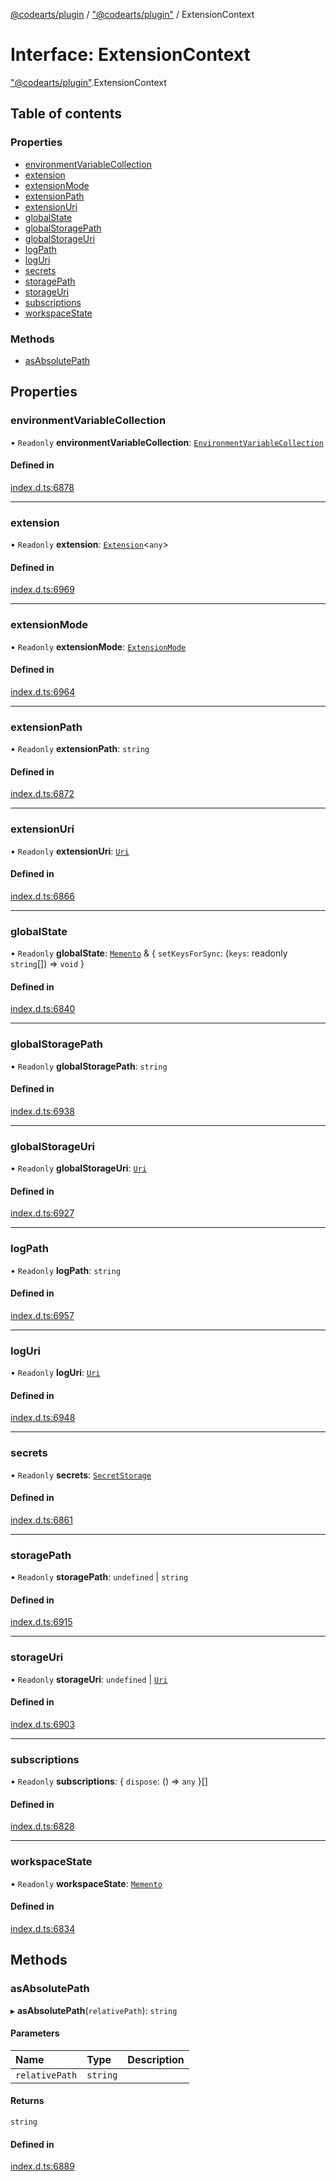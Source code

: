[@codearts/plugin](../README.md) / ["@codearts/plugin"](../modules/_codearts_plugin_.md) / ExtensionContext

# Interface: ExtensionContext

["@codearts/plugin"](../modules/_codearts_plugin_.md).ExtensionContext

## Table of contents

### Properties

- [environmentVariableCollection](codearts_plugin_.ExtensionContext.md#environmentvariablecollection)
- [extension](codearts_plugin_.ExtensionContext.md#extension)
- [extensionMode](codearts_plugin_.ExtensionContext.md#extensionmode)
- [extensionPath](codearts_plugin_.ExtensionContext.md#extensionpath)
- [extensionUri](codearts_plugin_.ExtensionContext.md#extensionuri)
- [globalState](codearts_plugin_.ExtensionContext.md#globalstate)
- [globalStoragePath](codearts_plugin_.ExtensionContext.md#globalstoragepath)
- [globalStorageUri](codearts_plugin_.ExtensionContext.md#globalstorageuri)
- [logPath](codearts_plugin_.ExtensionContext.md#logpath)
- [logUri](codearts_plugin_.ExtensionContext.md#loguri)
- [secrets](codearts_plugin_.ExtensionContext.md#secrets)
- [storagePath](codearts_plugin_.ExtensionContext.md#storagepath)
- [storageUri](codearts_plugin_.ExtensionContext.md#storageuri)
- [subscriptions](codearts_plugin_.ExtensionContext.md#subscriptions)
- [workspaceState](codearts_plugin_.ExtensionContext.md#workspacestate)

### Methods

- [asAbsolutePath](codearts_plugin_.ExtensionContext.md#asabsolutepath)

## Properties

### environmentVariableCollection

• `Readonly` **environmentVariableCollection**: [`EnvironmentVariableCollection`](codearts_plugin_.EnvironmentVariableCollection.md)

#### Defined in

[index.d.ts:6878](https://github.com/huaweicloud/cloudide-plugin-api/blob/203b986/index.d.ts#L6878)

___

### extension

• `Readonly` **extension**: [`Extension`](codearts_plugin_.Extension.md)<`any`\>

#### Defined in

[index.d.ts:6969](https://github.com/huaweicloud/cloudide-plugin-api/blob/203b986/index.d.ts#L6969)

___

### extensionMode

• `Readonly` **extensionMode**: [`ExtensionMode`](../enums/codearts_plugin_.ExtensionMode.md)

#### Defined in

[index.d.ts:6964](https://github.com/huaweicloud/cloudide-plugin-api/blob/203b986/index.d.ts#L6964)

___

### extensionPath

• `Readonly` **extensionPath**: `string`

#### Defined in

[index.d.ts:6872](https://github.com/huaweicloud/cloudide-plugin-api/blob/203b986/index.d.ts#L6872)

___

### extensionUri

• `Readonly` **extensionUri**: [`Uri`](../classes/codearts_plugin_.Uri.md)

#### Defined in

[index.d.ts:6866](https://github.com/huaweicloud/cloudide-plugin-api/blob/203b986/index.d.ts#L6866)

___

### globalState

• `Readonly` **globalState**: [`Memento`](codearts_plugin_.Memento.md) & { `setKeysForSync`: (`keys`: readonly `string`[]) => `void`  }

#### Defined in

[index.d.ts:6840](https://github.com/huaweicloud/cloudide-plugin-api/blob/203b986/index.d.ts#L6840)

___

### globalStoragePath

• `Readonly` **globalStoragePath**: `string`

#### Defined in

[index.d.ts:6938](https://github.com/huaweicloud/cloudide-plugin-api/blob/203b986/index.d.ts#L6938)

___

### globalStorageUri

• `Readonly` **globalStorageUri**: [`Uri`](../classes/codearts_plugin_.Uri.md)

#### Defined in

[index.d.ts:6927](https://github.com/huaweicloud/cloudide-plugin-api/blob/203b986/index.d.ts#L6927)

___

### logPath

• `Readonly` **logPath**: `string`

#### Defined in

[index.d.ts:6957](https://github.com/huaweicloud/cloudide-plugin-api/blob/203b986/index.d.ts#L6957)

___

### logUri

• `Readonly` **logUri**: [`Uri`](../classes/codearts_plugin_.Uri.md)

#### Defined in

[index.d.ts:6948](https://github.com/huaweicloud/cloudide-plugin-api/blob/203b986/index.d.ts#L6948)

___

### secrets

• `Readonly` **secrets**: [`SecretStorage`](codearts_plugin_.SecretStorage.md)

#### Defined in

[index.d.ts:6861](https://github.com/huaweicloud/cloudide-plugin-api/blob/203b986/index.d.ts#L6861)

___

### storagePath

• `Readonly` **storagePath**: `undefined` \| `string`

#### Defined in

[index.d.ts:6915](https://github.com/huaweicloud/cloudide-plugin-api/blob/203b986/index.d.ts#L6915)

___

### storageUri

• `Readonly` **storageUri**: `undefined` \| [`Uri`](../classes/codearts_plugin_.Uri.md)

#### Defined in

[index.d.ts:6903](https://github.com/huaweicloud/cloudide-plugin-api/blob/203b986/index.d.ts#L6903)

___

### subscriptions

• `Readonly` **subscriptions**: { `dispose`: () => `any`  }[]

#### Defined in

[index.d.ts:6828](https://github.com/huaweicloud/cloudide-plugin-api/blob/203b986/index.d.ts#L6828)

___

### workspaceState

• `Readonly` **workspaceState**: [`Memento`](codearts_plugin_.Memento.md)

#### Defined in

[index.d.ts:6834](https://github.com/huaweicloud/cloudide-plugin-api/blob/203b986/index.d.ts#L6834)

## Methods

### asAbsolutePath

▸ **asAbsolutePath**(`relativePath`): `string`

#### Parameters

| Name | Type | Description |
| :------ | :------ | :------ |
| `relativePath` | `string` |  |

#### Returns

`string`

#### Defined in

[index.d.ts:6889](https://github.com/huaweicloud/cloudide-plugin-api/blob/203b986/index.d.ts#L6889)
